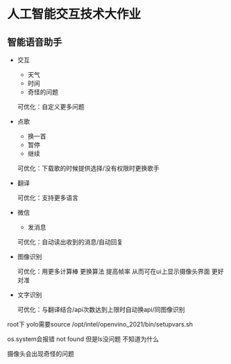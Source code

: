 # 人工智能交互技术大作业

## 智能语音助手

- 交互
  - 天气
  - 时间
  - 奇怪的问题
  
  可优化：自定义更多问题
  
- 点歌
  - 换一首
  - 暂停
  - 继续
  
  可优化：下载歌的时候提供选择/没有权限时更换歌手
  
- 翻译

  可优化：支持更多语言

- 微信

  - 发消息

  可优化：自动读出收到的消息/自动回复

- 图像识别

  可优化：用更多计算棒 更换算法 提高帧率 从而可在ui上显示摄像头界面 更好对准

- 文字识别

  可优化：与翻译结合/api次数达到上限时自动换api/同图像识别

root下 yolo需要source /opt/intel/openvino_2021/bin/setupvars.sh

os.system会报错 not found 但是ls没问题 不知道为什么

摄像头会出现奇怪的问题

